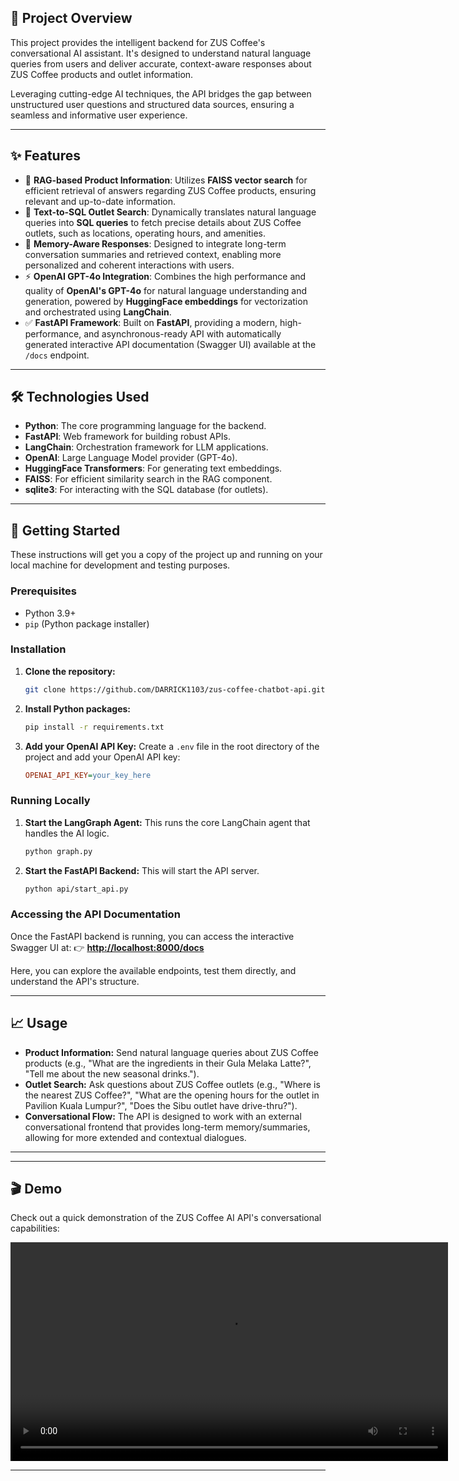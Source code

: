 ## 🎯 Project Overview

This project provides the intelligent backend for ZUS Coffee's conversational AI assistant. It's designed to understand natural language queries from users and deliver accurate, context-aware responses about ZUS Coffee products and outlet information.

Leveraging cutting-edge AI techniques, the API bridges the gap between unstructured user questions and structured data sources, ensuring a seamless and informative user experience.

---

## ✨ Features

* 🧠 **RAG-based Product Information**: Utilizes **FAISS vector search** for efficient retrieval of answers regarding ZUS Coffee products, ensuring relevant and up-to-date information.
* 🏬 **Text-to-SQL Outlet Search**: Dynamically translates natural language queries into **SQL queries** to fetch precise details about ZUS Coffee outlets, such as locations, operating hours, and amenities.
* 🔄 **Memory-Aware Responses**: Designed to integrate long-term conversation summaries and retrieved context, enabling more personalized and coherent interactions with users.
* ⚡️ **OpenAI GPT-4o Integration**: Combines the high performance and quality of **OpenAI's GPT-4o** for natural language understanding and generation, powered by **HuggingFace embeddings** for vectorization and orchestrated using **LangChain**.
* ✅ **FastAPI Framework**: Built on **FastAPI**, providing a modern, high-performance, and asynchronous-ready API with automatically generated interactive API documentation (Swagger UI) available at the `/docs` endpoint.

---

## 🛠️ Technologies Used

* **Python**: The core programming language for the backend.
* **FastAPI**: Web framework for building robust APIs.
* **LangChain**: Orchestration framework for LLM applications.
* **OpenAI**: Large Language Model provider (GPT-4o).
* **HuggingFace Transformers**: For generating text embeddings.
* **FAISS**: For efficient similarity search in the RAG component.
* **sqlite3**: For interacting with the SQL database (for outlets).

---

## 🚀 Getting Started

These instructions will get you a copy of the project up and running on your local machine for development and testing purposes.

### Prerequisites

* Python 3.9+
* `pip` (Python package installer)

### Installation

1.  **Clone the repository:**
    ```bash
    git clone https://github.com/DARRICK1103/zus-coffee-chatbot-api.git
    ```

2.  **Install Python packages:**
    ```bash
    pip install -r requirements.txt
    ```

3.  **Add your OpenAI API Key:**
    Create a `.env` file in the root directory of the project and add your OpenAI API key:
    ```ini
    OPENAI_API_KEY=your_key_here
    ```

### Running Locally

1.  **Start the LangGraph Agent:**
    This runs the core LangChain agent that handles the AI logic.
    ```bash
    python graph.py
    ```

2.  **Start the FastAPI Backend:**
    This will start the API server.
    ```bash
    python api/start_api.py
    ```

### Accessing the API Documentation

Once the FastAPI backend is running, you can access the interactive Swagger UI at:
👉 **[http://localhost:8000/docs](http://localhost:8000/docs)**

Here, you can explore the available endpoints, test them directly, and understand the API's structure.

---

## 📈 Usage

* **Product Information:** Send natural language queries about ZUS Coffee products (e.g., "What are the ingredients in their Gula Melaka Latte?", "Tell me about the new seasonal drinks.").
* **Outlet Search:** Ask questions about ZUS Coffee outlets (e.g., "Where is the nearest ZUS Coffee?", "What are the opening hours for the outlet in Pavilion Kuala Lumpur?", "Does the Sibu outlet have drive-thru?").
* **Conversational Flow:** The API is designed to work with an external conversational frontend that provides long-term memory/summaries, allowing for more extended and contextual dialogues.

---

---

## 🎬 Demo

Check out a quick demonstration of the ZUS Coffee AI API's conversational capabilities:

<video src="https://github.com/DARRICK1103/zus-coffee-chatbot-api/blob/main/Chatbot_Demo.mp4?raw=true" controls width="700"></video>

---
